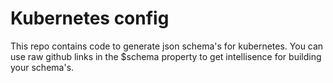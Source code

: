 # Kubernetes config

This repo contains code to generate json schema's for kubernetes.
You can use raw github links in the $schema property to get intellisence for building your schema's.

